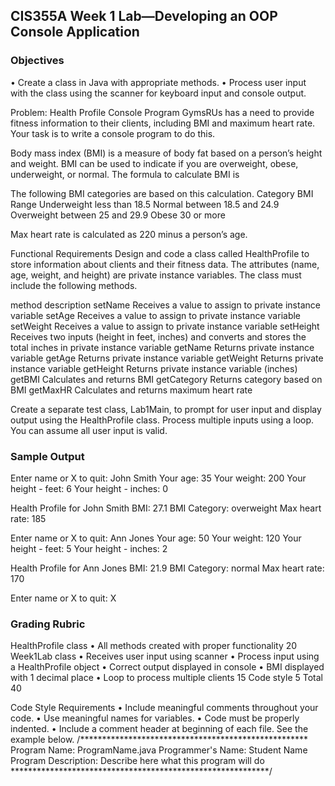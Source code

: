## CIS355A Week 1 Lab—Developing an OOP Console Application

### Objectives
•	Create a class in Java with appropriate methods.
•	Process user input with the class using the scanner for keyboard input and console output.

Problem: Health Profile Console Program
GymsRUs has a need to provide fitness information to their clients, including BMI and maximum heart rate. Your task is to write a console program to do this.

Body mass index (BMI) is a measure of body fat based on a person’s height and weight. BMI can be used to indicate if you are overweight, obese, underweight, or normal. The formula to calculate BMI is


The following BMI categories are based on this calculation.
Category	BMI Range
Underweight	less than 18.5
Normal	between 18.5 and 24.9
Overweight	between 25 and 29.9
Obese	30 or more

Max heart rate is calculated as 220 minus a person’s age.

Functional Requirements
Design and code a class called HealthProfile to store information about clients and their fitness data. The attributes (name, age, weight, and height) are private instance variables. The class must include the following methods.

method	description
setName	Receives a value to assign to private instance variable
setAge	Receives a value to assign to private instance variable
setWeight	Receives a value to assign to private instance variable
setHeight	Receives two inputs (height in feet, inches) and  converts and stores the total inches in private instance variable
getName	Returns private instance variable
getAge	Returns private instance variable
getWeight	Returns private instance variable
getHeight	Returns private instance variable (inches)
getBMI	Calculates and returns BMI
getCategory	Returns category based on BMI
getMaxHR	Calculates and returns maximum heart rate

Create a separate test class, Lab1Main, to prompt for user input and display output using the HealthProfile class. Process multiple inputs using a loop. You can assume all user input is valid.

### Sample Output

Enter name or X to quit: John Smith
Your age: 35
Your weight: 200
Your height - feet: 6
Your height - inches: 0

Health Profile for John Smith
BMI:  27.1
BMI Category: overweight
Max heart rate: 185

Enter name or X to quit: Ann Jones
Your age: 50
Your weight: 120
Your height - feet: 5
Your height - inches: 2

Health Profile for Ann Jones
BMI:  21.9
BMI Category: normal
Max heart rate: 170

Enter name or X to quit: X




### Grading Rubric
HealthProfile class
•	All methods created with proper functionality	20
Week1Lab class
•	Receives user input using scanner
•	Process input using a HealthProfile object
•	Correct output displayed in console
•	BMI displayed with 1 decimal place
•	Loop to process multiple clients	15
Code style	5
Total	40

Code Style Requirements
•	Include meaningful comments throughout your code.
•	Use meaningful names for variables.
•	Code must be properly indented.
•	Include a comment header at beginning of each file. See the example below.
/****************************************************
Program Name: ProgramName.java
Programmer's Name: Student Name
Program Description: Describe here what this program will do
***********************************************************/
